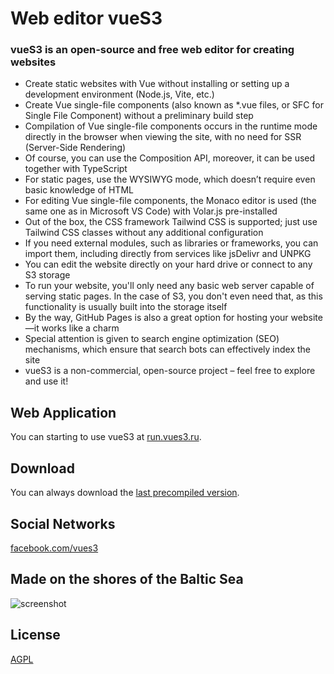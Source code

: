 # Web editor vueS3

### vueS3 is an open-source and free web editor for creating websites

- Create static websites with Vue without installing or setting up a development environment (Node.js, Vite, etc.)
- Create Vue single-file components (also known as \*.vue files, or SFC for Single File Component) without a preliminary build step
- Compilation of Vue single-file components occurs in the runtime mode directly in the browser when viewing the site, with no need for SSR (Server-Side Rendering)
- Of course, you can use the Composition API, moreover, it can be used together with TypeScript
- For static pages, use the WYSIWYG mode, which doesn’t require even basic knowledge of HTML
- For editing Vue single-file components, the Monaco editor is used (the same one as in Microsoft VS Code) with Volar.js pre-installed
- Out of the box, the CSS framework Tailwind CSS is supported; just use Tailwind CSS classes without any additional configuration
- If you need external modules, such as libraries or frameworks, you can import them, including directly from services like jsDelivr and UNPKG
- You can edit the website directly on your hard drive or connect to any S3 storage
- To run your website, you'll only need any basic web server capable of serving static pages. In the case of S3, you don't even need that, as this functionality is usually built into the storage itself
- By the way, GitHub Pages is also a great option for hosting your website—it works like a charm
- Special attention is given to search engine optimization (SEO) mechanisms, which ensure that search bots can effectively index the site
- vueS3 is a non-commercial, open-source project – feel free to explore and use it!

## Web Application

You can starting to use vueS3 at [run.vues3.ru](https://run.vues3.ru).

## Download

You can always download the [last precompiled version](https://github.com/vues3/vues3/releases/latest).

## Social Networks

[facebook.com/vues3](https://facebook.com/vues3)

## Made on the shores of the Baltic Sea

![screenshot](https://vues3.ru/images/drakkar.svg)

## License

[AGPL](https://choosealicense.com/licenses/agpl-3.0)
